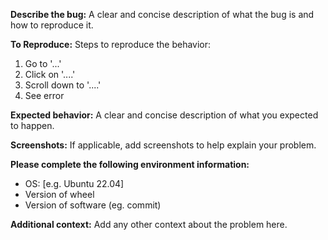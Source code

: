 **Describe the bug:**
A clear and concise description of what the bug is and how to reproduce it.

**To Reproduce:**
Steps to reproduce the behavior:
1. Go to '...'
2. Click on '....'
3. Scroll down to '....'
4. See error

**Expected behavior:**
A clear and concise description of what you expected to happen.

**Screenshots:**
If applicable, add screenshots to help explain your problem.

**Please complete the following environment information:**
- OS: [e.g. Ubuntu 22.04]
- Version of wheel 
- Version of software (eg. commit)

**Additional context:**
Add any other context about the problem here.